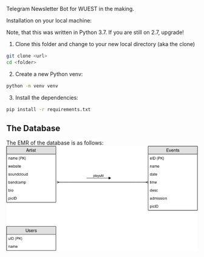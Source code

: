 Telegram Newsletter Bot for WUEST in the making.

Installation on your local machine:

Note, that this was written in Python 3.7. If you are still on 2.7, upgrade!

1. Clone this folder and change to your new local directory (aka the clone)
``` bash
git clone <url>
cd <folder>
```
2. Create a new Python venv:
``` bash
python -m venv venv
```
3. Install the dependencies:
``` bash
pip install -r requirements.txt
```
## The Database

The EMR of the database is as follows: 
<img src="dbuml.png">